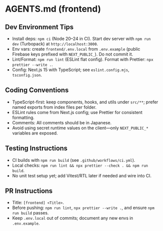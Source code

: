 # AGENTS.md (frontend)

## Dev Environment Tips

- Install deps: `npm ci` (Node 20–24 in CI). Start dev server with `npm run dev` (Turbopack) at `http://localhost:3000`.
- Env vars: create `frontend/.env.local` from `.env.example` (public Firebase keys prefixed with `NEXT_PUBLIC_`). Do not commit it.
- Lint/Format: `npm run lint` (ESLint flat config). Format with Prettier: `npx prettier --write .`.
- Config: Next.js 15 with TypeScript; see `eslint.config.mjs`, `tsconfig.json`.

## Coding Conventions

- TypeScript-first: keep components, hooks, and utils under `src/**`; prefer named exports from index files per folder.
- ESLint rules come from Next.js config; use Prettier for consistent formatting.
- Comments: All comments should be in Japanese.
- Avoid using secret runtime values on the client—only `NEXT_PUBLIC_*` variables are exposed.

## Testing Instructions

- CI builds with `npm run build` (see `.github/workflows/ci.yml`).
- Local checks: `npm run lint && npx prettier --check . && npm run build`.
- No unit test setup yet; add Vitest/RTL later if needed and wire into CI.

## PR Instructions

- Title: `[frontend] <Title>`.
- Before pushing: `npm run lint`, `npx prettier --write .`, and ensure `npm run build` passes.
- Keep `.env.local` out of commits; document any new envs in `.env.example`.
